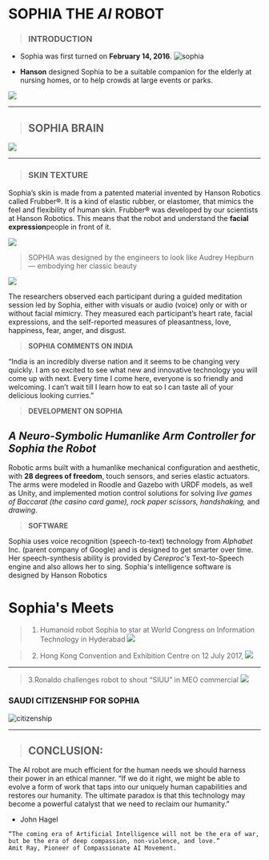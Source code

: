 <!---- HEADING ----->
# SOPHIA THE _*AI*_ ROBOT
>### INTRODUCTION
* Sophia was first turned on **__February 14, 2016__**.
![sophia](https://www.hansonrobotics.com/wp-content/uploads/2018/11/sophia_therobot_hat.jpg)
 
 * **Hanson** designed Sophia to be a suitable companion for the elderly at nursing homes, or to help crowds at large events or parks.
 
 ![](https://robots.net/wp-content/uploads/2020/06/2DavidHanson-600x400.jpg)


___
>## **SOPHIA BRAIN**
![](https://www.hansonrobotics.com/wp-content/uploads/2018/09/sophiaback.png)
___

>### **SKIN TEXTURE**
Sophia’s skin is made from a patented material invented by Hanson Robotics called Frubber®. It is a kind of elastic rubber, or elastomer, that mimics the feel and flexibility of human skin. Frubber® was developed by our scientists at Hanson Robotics.
This means that the robot and understand the **facial expression**people in front of it.

![](https://miro.medium.com/max/456/1*PEwe34RCEZijeROwYwXr3Q.png) 

>SOPHIA was designed by the engineers to look like Audrey Hepburn — embodying her classic beauty


![](https://miro.medium.com/max/700/1*Fbdh-YQlURSav9NpHTeBnQ.png)

The researchers observed each participant during a guided meditation session led by Sophia, either with visuals or audio (voice) only or with or without facial mimicry. They measured each participant’s heart rate, facial expressions, and the self-reported measures of pleasantness, love, happiness, fear, anger, and disgust. 

>**SOPHIA COMMENTS ON INDIA**

“India is an incredibly diverse nation and it seems to be changing very quickly. I am so excited to see what new and innovative technology you will come up with next. Every time I come here, everyone is so friendly and welcoming. I can’t wait till I learn how to eat so I can taste all of your delicious looking curries.”

>**DEVELOPMENT ON SOPHIA**

## *A Neuro-Symbolic Humanlike Arm Controller for Sophia the Robot*
 Robotic arms built with a humanlike mechanical configuration and aesthetic, with **28 degrees of freedom**, touch sensors, and series elastic actuators. The arms were modeled in Roodle and Gazebo with URDF models, as well as Unity, and implemented motion control solutions for solving *live games of Baccarat (the casino card game), rock paper scissors, handshaking,* and *drawing*.

>**SOFTWARE**
 
 Sophia uses voice recognition (speech-to-text) technology from _Alphabet_ Inc. (parent company of Google) and is designed to get smarter over time. Her speech-synthesis ability is provided by _Cereproc's_ Text-to-Speech engine and also allows her to sing. Sophia's intelligence software is designed by Hanson Robotics
 
 # Sophia's  Meets
 
 >1. Humanoid robot Sophia to star at World Congress on Information Technology in Hyderabad
 ![](https://img.etimg.com/thumb/msid-62470295,width-650,imgsize-49108,,resizemode-4,quality-100/sophia-bccl.jpg)
 
 >2. Hong Kong Convention and Exhibition Centre on 12 July 2017,
 ![](https://image.cnbcfm.com/api/v1/image/105242377-GettyImages-813069720.jpg?v=1532563631&w=740&h=416)
 ---
 >3.Ronaldo challenges robot to shout “SIUU” in MEO commercial
 ![](http://cronaldodaily.com/wp-content/uploads/2018/03/sofia-e-ronaldo-696x464.jpg)
 
 ### **SAUDI CITIZENSHIP FOR SOPHIA**

![citizenship](https://pbs.twimg.com/media/DM_oD4VW0AAQ4jS?format=jpg&name=small)
___
>## CONCLUSION:
The AI robot are much efficient for the human needs we should harness their power in an ethical manner.
“If we do it right, we might be able to evolve a form of work that taps into our uniquely human capabilities and restores our humanity. The ultimate paradox is that this technology may become a powerful catalyst that we need to reclaim our humanity.”
   - John Hagel

    “The coming era of Artificial Intelligence will not be the era of war, but be the era of deep compassion, non-violence, and love.”
    Amit Ray, Pioneer of Compassionate AI Movement.

